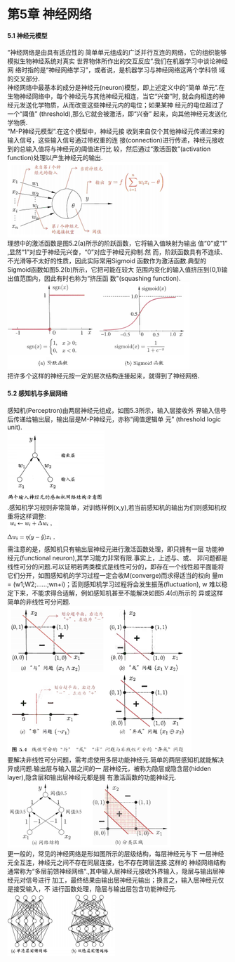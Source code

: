 第5章 神经网络
=====
#### 5.1 神经元模型
“神经网络是由具有适应性的
简单单元组成的广泛并行互连的网络，它的组织能够模拟生物神经系统对真实
世界物体所作出的交互反应”.我们在机器学习中谈论神经网
络时指的是“神经网络学习”，或者说，是机器学习与神经网络这两个学科领
域的交叉部分.  
神经网络中最基本的成分是神经元(neuron)模型，即上述定义中的“简单
单元”.在生物神经网络中，每个神经元与其他神经元相连，当它“兴奋”时,
就会向相连的神经元发送化学物质，从而改变这些神经元内的电位；如果某神
经元的电位超过了一个“阈值” (threshold),那么它就会被激活，即“兴奋”
起来，向其他神经元发送化学物质.  
“M-P神经元模型”.在这个模型中，神经元接
收到来自仅个其他神经元传递过来的输入信号，这些输入信号通过带权重的连
接(connection)进行传递，神经元接收到的总输入值将与神经元的阈值进行比
较，然后通过“激活函数”(activation function)处理以产生神经元的输出.  
![image](https://github.com/sunhaofeng2001/Machine-learning/blob/master/IMG/%E6%89%B9%E6%B3%A8%202020-08-24%20195041.png)  
理想中的激活函数是图5.2(a)所示的阶跃函数，它将输入值映射为输出
值“0”或“1” ,显然“1”对应于神经元兴奋，“0”对应于神经元抑制.然
而，阶跃函数具有不连续、不光滑等不太好的性质，因此实际常用Sigmoid
函数作为激活函数.典型的Sigmoid函数如图5.2(b)所示，它把可能在较大
范围内变化的输入值挤压到(0,1)输出值范围内，因此有时也称为“挤压函
数"(squashing function).  
![image](https://github.com/sunhaofeng2001/Machine-learning/blob/master/IMG/%E6%89%B9%E6%B3%A8%202020-08-24%20195216.png)  
把许多个这样的神经元按一定的层次结构连接起来，就得到了神经网络.
#### 5.2 感知机与多层网络
感知机(Perceptron)由两层神经元组成，如图5.3所示，输入层接收外
界输入信号后传递给输出层，输出层是M-P神经元，亦称“阈值逻辑单
元” (threshold logic unit).  
![image](https://github.com/sunhaofeng2001/Machine-learning/blob/master/IMG/%E6%89%B9%E6%B3%A8%202020-08-24%20195524.png)  
.感知机学习规则非常简单，对训练样例(x,y),若当前感知机的输出为们则感知机权
重将这样调整:  
![image](https://github.com/sunhaofeng2001/Machine-learning/blob/master/IMG/%E6%89%B9%E6%B3%A8%202020-08-24%20200828.png)  
需注意的是，感知机只有输出层神经元进行激活函数处理，即只拥有一层
功能神经元(functional neuron),其学习能力非常有限.事实上，上述与、或、 非问题都是线性可分的问题.可以证明若两类模式是线性可分的，即存在一个线性超平面能将它们分开，如图感知机的学习过程一定会收M(converge)而求得适当的权向
量m = (w1;W2;……;wn+i)；否则感知机学习过程将会发生振荡(fluctuation), w
难以稳定下来，不能求得合适解，例如感知机甚至不能解决如图5.4(d)所示的
异或这样简单的非线性可分问题.  
![image](https://github.com/sunhaofeng2001/Machine-learning/blob/master/IMG/%E6%89%B9%E6%B3%A8%202020-08-24%20201243.png)  
要解决非线性可分问题，需考虑使用多层功能神经元.简单的两层感知机就能解决异或问题.输出层与输入层之间的一
层神经元，被称为隐层或隐含层(hidden layer),隐含层和输出层神经元都是拥
有激活函数的功能神经元.  
![image](https://github.com/sunhaofeng2001/Machine-learning/blob/master/IMG/%E6%89%B9%E6%B3%A8%202020-08-24%20201605.png)  
更一般的，常见的神经网络是形如图所示的层级结构，每层神经元与下
一层神经元全互连，神经元之间不存在同层连接，也不存在跨层连接.这样的
神经网络结构通常称为“多层前馈神经网络".,其中输入层神经元接收外界输入，隐层与输出层神经元对信号进行
加工，最终结果由输出层神经元输出；换言之，输入层神经元仅是接受输入，不
进行函数处理，隐层与输出层包含功能神经元.  
![image](https://github.com/sunhaofeng2001/Machine-learning/blob/master/IMG/%E6%89%B9%E6%B3%A8%202020-08-24%20201618.png)  
